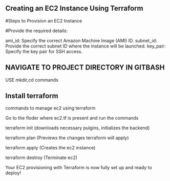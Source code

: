 ## Creating an EC2 Instance Using Terraform

#Steps to Provision an EC2 Instance

#Provide the required details:

ami_id: Specify the correct Amazon Machine Image (AMI) ID.
subnet_id: Provide the correct subnet ID where the instance will be launched.
key_pair: Specify the key pair for SSH access.

## NAVIGATE TO PROJECT DIRECTORY IN GITBASH

USE mkdir,cd commands

## Install terraform

 commands to manage ec2 using terraform

 Go to the floder where ec2.tf is present and run the commands
 
 terraform init  (downloads necessary pulgins, initializes the backend)
 
 terraform plan  (Previews the changes terraform will apply)
 
 terraform apply (Creates the ec2 instance)
 
 terraform destroy  (Terminate ec2)

Your EC2 provisioning with Terraform is now fully set up and ready to deploy! 
